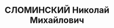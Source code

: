 ---
title: СЛОМИНСКИЙ Николай Михайлович
description: "Род. в 1888, Люблинская губ., Томашевский уезд, с. Чесники, русский,\
  \ б/п. Проживал: Москва, ул. Усачева, д. 35, кв. 313. Зав. учебной частью ж.-д.\
  \ школы № 10 им.Дзержинского в Москве \n  Арестован 02.04.1937. Обв. в участии в\
  \ к.-р. террористической организации. Приговор: ВК ВС СССР, 28.10.1937 – ВМН. Расстрелян\
  \ 28.10.1937, г.Москва. \n  Реабилитирован ВК ВС СССР 02.08.1957"
---